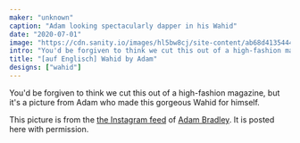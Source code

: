 ```yaml
---
maker: "unknown"
caption: "Adam looking spectacularly dapper in his Wahid"
date: "2020-07-01"
image: "https://cdn.sanity.io/images/hl5bw8cj/site-content/ab68d41354448f2149dcdce2cbf3b0222f58012d-2160x1080.jpg"
intro: "You'd be forgiven to think we cut this out of a high-fashion magazine, but it's a picture from Adam who made this gorgeous Wahid for himself."
title: "[auf Englisch] Wahid by Adam"
designs: ["wahid"]
---
```



You'd be forgiven to think we cut this out of a high-fashion magazine, but it's a picture from Adam who made this gorgeous Wahid for himself.

<Note>

This picture is from the [the Instagram feed](https://www.instagram.com/p/CCGnNvQBxJe/) of [Adam Bradley](https://www.instagram.com/grandmarquess/). 
It is posted here with permission.

</Note>

